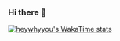 ### Hi there 👋

<!--
**heywhyyou/heywhyyou** is a ✨ _special_ ✨ repository because its `README.md` (this file) appears on your GitHub profile.

Here are some ideas to get you started:

- 🔭 I’m currently working on ...
- 🌱 I’m currently learning ...
- 👯 I’m looking to collaborate on ...
- 🤔 I’m looking for help with ...
- 💬 Ask me about ...
- 📫 How to reach me: ...
- 😄 Pronouns: ...
- ⚡ Fun fact: ...
-->
[![heywhyyou's WakaTime stats](https://github-readme-stats.vercel.app/api/wakatime?username=heywhyyou)](https://wakatime.com/@heywhyyou)
